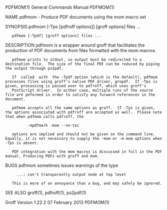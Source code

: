 PDFMOM(1)                                                                                  General Commands Manual                                                                                  PDFMOM(1)



NAME
       pdfmom - Produce PDF documents using the mom macro set

SYNOPSIS
       pdfmom [-Tps [pdfroff options]] [groff options] files ...

       pdfmom [-Tpdf] [groff options] files ...

DESCRIPTION
       pdfmom is a wrapper around groff that facilitates the production of PDF documents from files formatted with the mom macros.

       pdfmom prints to stdout, so output must be redirected to a destination file.  The size of the final PDF can be reduced by piping the output through ps2pdf.

       If  called  with  the -Tpdf option (which is the default), pdfmom processes files using groff's native PDF driver, gropdf.  If -Tps is given, processing is passed over to pdfroff, which uses groff's
       PostScript driver.  In either case, multiple runs of the source file are peformed in order to satisfy any forward references in the document.

       pdfmom accepts all the same options as groff.  If -Tps is given, the options associated with pdfroff are accepted as well.  Please note that when pdfmom calls pdfroff, the

              -mpdfmark -mom --no-toc

       options are implied and should not be given on the command line.  Equally, it is not necessary to supply the -mom or -m mom options when -Tps is absent.

       PDF integration with the mom macros is discussed in full in the PDF manual, Producing PDFs with groff and mom.

BUGS
       pdfmom sometimes issues warnings of the type

         ...: can't transparently output node at top level

       This is more of an annoyance than a bug, and may safely be ignored.

SEE ALSO
       groff(1), pdfroff(1), ps2pdf(1)



Groff Version 1.22.2                                                                           07 February 2013                                                                                     PDFMOM(1)
